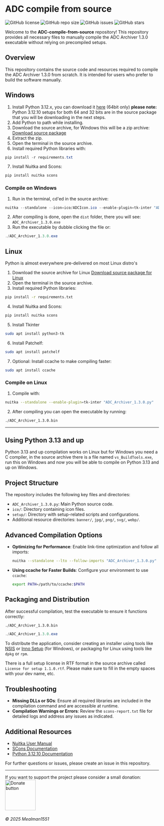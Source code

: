 # ADC compile from source

![GitHub license](https://img.shields.io/github/license/Mealman1551/ADC)
![GitHub repo size](https://img.shields.io/github/repo-size/Mealman1551/ADC)
![GitHub issues](https://img.shields.io/github/issues/Mealman1551/ADC)
![GitHub stars](https://img.shields.io/github/stars/Mealman1551/ADC)

Welcome to the **ADC-compile-from-source** repository! This repository provides all necessary files to manually compile the ADC Archiver 1.3.0 executable without relying on precompiled setups.

## Overview

This repository contains the source code and resources required to compile the ADC Archiver 1.3.0 from scratch. It is intended for users who prefer to build the software manually.


## Windows

1. Install Python 3.12.x, you can download it [here](https://www.python.org/ftp/python/3.12.10/python-3.12.10-amd64.exe) (64bit only)
**please note:** Python 3.12.10 setups for both 64 and 32 bits are in the source package that you will be downloading in the next steps.
2. Add Python to path while installing.
3. Download the source archive, for Windows this will be a zip archive: [Download source package](https://github.com/Mealman1551/ADC-compile-from-scratch/archive/refs/tags/sourcecode16.zip)
4. Extract the zip.
5. Open the terminal in the source archive.
6. Install required Python libraries with:
```powershell
pip install -r requirements.txt
```
7. Install Nuitka and Scons:
```powershell
pip install nuitka scons
```
### Compile on Windows

1. Run in the terminal, cd'ed in the source archive:
```powershell
nuitka --standalone --icon=ico/ADCIcon.ico --enable-plugin=tk-inter "ADC_Archiver_1.3.0.py"
```
2. After compiling is done, open the `dist` folder, there you will see: `ADC_Archiver_1.3.0.exe`
3. Run the executable by dubble clicking the file or:
```powershell
./ADC_Archiver_1.3.0.exe
```
## Linux

Python is almost everywhere pre-delivered on most Linux distro's

1. Download the source archive for Linux [Download source package for Linux](https://github.com/Mealman1551/ADC-compile-from-scratch/archive/refs/tags/sourcecode16.tar.gz)
2. Open the terminal in the source archive.
3. Install required Python libraries:
```sh
pip install -r requirements.txt
```
4. Install Nuitka and Scons:
```sh
pip install nuitka scons
```
5. Install Tkinter
```sh
sudo apt install python3-tk
```
6. Install Patchelf:
```sh
sudo apt install patchelf
```
7. Optional: Install ccache to make compiling faster:
```sh
sudo apt install ccache
```

### Compile on Linux

1. Compile with:
```sh
nuitka --standalone --enable-plugin=tk-inter "ADC_Archiver_1.3.0.py"
```
2. After compiling you can open the executable by running:
```sh
./ADC_Archiver_1.3.0.bin
```

---

## Using Python 3.13 and up

Python 3.13 and up compilation works on Linux but for Windows you need a C compiler, in the source archive there is a file named `vs_BuildTools.exe`, run this on Windows and now you will be able to compile on Python 3.13 and up on Windows.


## Project Structure

The repository includes the following key files and directories:

- `ADC_Archiver_1.3.0.py`: Main Python source code.
- `ico/`: Directory containing icon files.
- `setup/`: Directory with setup-related scripts and configurations.
- Additional resource directories: `banner/`, `jpg/`, `png/`, `svg/`, `webp/`.

## Advanced Compilation Options

- **Optimizing for Performance**:
  Enable link-time optimization and follow all imports:
  ```sh
  nuitka --standalone --lto --follow-imports "ADC_Archiver_1.3.0.py"
  ```

- **Using ccache for Faster Builds**:
  Configure your environment to use `ccache`:
  ```sh
  export PATH=/path/to/ccache:$PATH
  ```

## Packaging and Distribution

After successful compilation, test the executable to ensure it functions correctly:
```sh
./ADC_Archiver_1.3.0.bin
```
``` powershell
./ADC_Archiver_1.3.0.exe
```

To distribute the application, consider creating an installer using tools like [NSIS](https://nsis.sourceforge.io/) or [Inno Setup](https://jrsoftware.org/isinfo.php) (for Windows), or packaging for Linux using tools like `dpkg` or `rpm`.

There is a full setup license in RTF format in the source archive called `License for setup 1.1.0.rtf`. Please make sure to fill in the empty spaces with your dev name, etc.

## Troubleshooting

- **Missing DLLs or SOs**: Ensure all required libraries are included in the compilation command and are accessible at runtime.
- **Compilation Warnings or Errors**: Review the `scons-report.txt` file for detailed logs and address any issues as indicated.

## Additional Resources

- [Nuitka User Manual](https://nuitka.net/doc/user-manual.html)
- [SCons Documentation](https://scons.org/doc.html)
- [Python 3.12.10 Documentation](https://docs.python.org/3.12/)

For further questions or issues, please create an issue in this repository.

---

If you want to support the project please consider a small donation: <a href="https://www.paypal.com/donate/?hosted_button_id=LEE83CJJ2BEJC">
	<img src="https://centerproject.org/wp-content/uploads/2021/11/paypal-donate-button-high-quality-png-1_orig.png" alt="Donate button" width="100"/>
</a>

###### © 2025 Mealman1551
